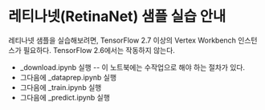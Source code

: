 # 레티나넷(RetinaNet) 샘플 실습 안내

레티나넷 샘플을 실습해보려면, TensorFlow 2.7 이상의 Vertex Workbench 인스턴스가 필요하다.
TensorFlow 2.6에서는 작동하지 않는다.
* _download.ipynb 실행 -- 이 노트북에는 수작업으로 해야 하는 절차가 있다.
* 그다음에 _dataprep.ipynb 실행
* 그다음에 _train.ipynb 실행
* 그다음에 _predict.ipynb 실행

